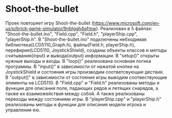 # Shoot-the-bullet
Проек повторяет игру Shoot-the-bullet (https://www.microsoft.com/en-us/p/brick-game-simulator/9nblggh4qfmw).
Реализован в 5 файлах: "Shoot-the-bullet.ino", "Field.cpp", "Field.h", "playerShip.cpp", "playerShip.h".
В "Shoot-the-bullet.ino" подключены небходимая библиотека(LCD5110_Graph.h), файлы(Field.h, playerShip.h), перефирия(LCD5110, JoystickShield), созданы объекты классов и методы считывания(input) и вывода(output) информации.
  В "setup()" открыты нужные выходы и входы.
  В "loop()" реализована основная логика программы.
  В "input()" в зависимости от нажатой кнопки на JoystickShield и состояния игры производим соответсвующие дествия.
  В "output()" в зависимости от состояния игры выводим соотвествующие элименты на LCD5110.
В "Field.cpp" и "Field.h" реализованы методы и функции для описания поля, падающих рядов и летящих снарядов, а также их взаиможействия между собой. А также реализованы переходы между состояними игры.
В "playerShip.cpp" и "playerShip.h" реализованы методы и функции для описания модели игрока и управления ею.
